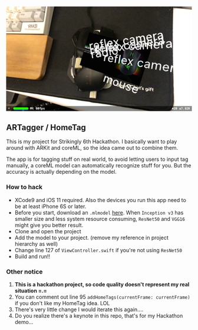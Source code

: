 ![](./readme/screenshot.png)

## ARTagger / HomeTag

This is my project for Strikingly 6th Hackathon. I basically want to play around with ARKit and coreML, so the idea came out to combine them.

The app is for tagging stuff on real world, to avoid letting users to input tag manually, a coreML model can automatically recognize stuff for you. But the accuracy is actually depending on the model.

### How to hack

* XCode9 and iOS 11 required. Also the devices you run this app need to be at least iPhone 6S or later.
* Before you start, download an `.mlmodel` [here](https://developer.apple.com/machine-learning/). When `Inception v3` has smaller size and less system resource consuming, `ResNet50` and `VGG16` might give you better result.
* Clone and open the project
* Add the model to your project. (remove my reference in project hierarchy as well)
* Change line 127 of `ViewController.swift` if you're not using `ResNet50`
* Build and run!!

### Other notice

1. **This is a hackathon project, so code quality doesn't represent my real situation  =.=**
2. You can comment out line 95 `addHomeTags(currentFrame: currentFrame)` if you don't like my HomeTag idea. LOL
3. There's very little change I would iterate this again....
4. Do you realize there's a keynote in this repo, that's for my Hackathon demo...



